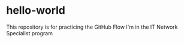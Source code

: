 # hello-world
This repository is for practicing the GitHub Flow
I'm in the IT Network Specialist program
